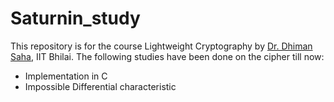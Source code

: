 # Saturnin_study

This repository is for the course Lightweight Cryptography by [Dr. Dhiman Saha](https://github.com/c-i-p-h-e-r), IIT Bhilai.
The following studies have been done on the cipher till now: 
- Implementation in C
- Impossible Differential characteristic
